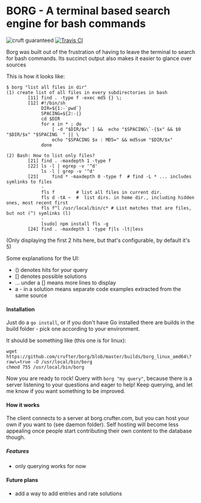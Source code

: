 <p align="center"><img src="https://github.com/fabric-8/borg/raw/master/borg_mascot.png" alt=""></p>

BORG - A terminal based search engine for bash commands
===
![cruft guaranteed](https://img.shields.io/badge/cruft-guaranteed-green.svg) [![Travis CI](https://api.travis-ci.org/crufter/borg.svg?branch=master)](https://travis-ci.org/crufter/borg)

Borg was built out of the frustration of having to leave the terminal to search for bash commands.
Its succinct output also makes it easier to glance over sources

This is how it looks like:

```
$ borg "list all files in dir"
(1) create list of all files in every subdirectories in bash
        [11] find . -type f -exec md5 {} \;
        [12] #!/bin/sh
             DIR=${1:-`pwd`}
             SPACING=${2:-|}
             cd $DIR
             for x in * ; do
                 [ -d "$DIR/$x" ] &&  echo "$SPACING\`-{$x" && $0 "$DIR/$x" "$SPACING  " || \
                 echo "$SPACING $x : MD5=" && md5sum "$DIR/$x"
             done

(2) Bash: How to list only files?
        [21] find . -maxdepth 1 -type f
        [22] ls -l | egrep -v '^d'
             ls -l | grep -v '^d'
        [23]     find * -maxdepth 0 -type f  # find -L * ... includes symlinks to files
             -
             fls f        # list all files in current dir.
             fls d -tA ~  #  list dirs. in home dir., including hidden ones, most recent first
             fls f^l /usr/local/bin/c* # List matches that are files, but not (^) symlinks (l)
             -
             [sudo] npm install fls -g
        [24] find . -maxdepth 1 -type f|ls -lt|less
```

(Only displaying the first 2 hits here, but that's configurable, by default it's 5)

Some explanations for the UI:
- () denotes hits for your query
- [] denotes possible solutions
- ... under a [] means more lines to display
- a - in a solution means separate code examples extracted from the same source

#### Installation

Just do a `go install`, or if you don't have Go installed there are builds in the build folder - pick one according to your environment.

It should be something like (this one is for linux):

```
wget https://github.com/crufter/borg/blob/master/builds/borg_linux_amd64\?raw\=true -O /usr/local/bin/borg
chmod 755 /usr/local/bin/borg
```

Now you are ready to rock! Query with `borg "my query"`, because there is a server listening to your questions and eager to help!
Keep querying, and let me know if you want something to be improved.

#### How it works

The client connects to a server at borg.crufter.com, but you can host your own if you want to (see daemon folder).
Self hosting will become less appealing once people start contributing their own content to the database though.

##### Features

- only querying works for now

#### Future plans

- add a way to add entries and rate solutions
